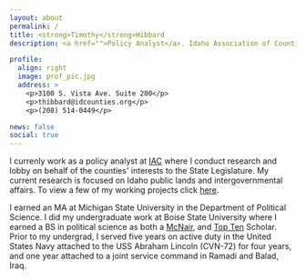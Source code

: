 ```yaml
---
layout: about
permalink: /
title: <strong>Timothy</strong>Hibbard
description: <a href="">Policy Analyst</a>. Idaho Association of Counties (IAC)</a>. State of Idaho

profile:
  align: right
  image: prof_pic.jpg
  address: >
    <p>3100 S. Vista Ave. Suite 200</p>
    <p>thibbard@idcounties.org</p>
    <p>(208) 514-0449</p>

news: false
social: true
---
```


I currenly work as a policy analyst at [IAC](http://idcounties.org/about/) where I conduct research and lobby on behalf of the counties' interests to the State Legislature. My current research is focused on Idaho public lands and intergovernmental affairs. To view a few of my working projects click [here](/projects/).

I earned an MA at Michigan State University in the Department of Political Science. I did my undergraduate work at Boise State University where I earned a BS in political science as both a [McNair](https://mcnairscholars.com/about/), and [Top Ten](https://sps.boisestate.edu/blog/2016/04/three-political-science-majors-among-universitys-2016-top-ten-undergraduate-scholars/) Scholar. Prior to my undergrad, I served five years on active duty in the United States Navy attached to the USS Abraham Lincoln (CVN-72) for four years, and one year attached to a joint service command in Ramadi and Balad, Iraq.
